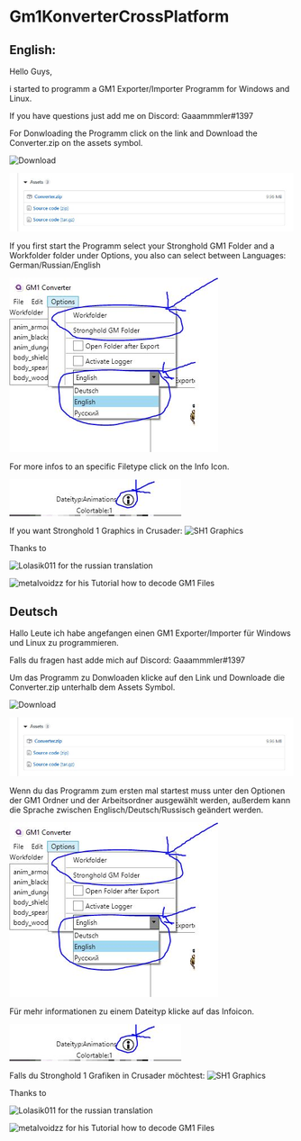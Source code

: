# Gm1KonverterCrossPlatform

English:
---------
Hello Guys,

i started to programm a GM1 Exporter/Importer Programm for Windows and Linux.

If you have questions just add me on Discord: Gaaammmler#1397

For Donwloading the Programm click on the link and Download the Converter.zip on the assets symbol.

![Download](https://github.com/Gaaammmler/Gm1KonverterCrossPlatform/releases)

![img2](https://github.com/Gaaammmler/Gm1KonverterCrossPlatform/blob/master/GMConverterImages/img2.JPG)


If you first start the Programm select your Stronghold GM1 Folder and a Workfolder folder under Options, you also can select between Languages: German/Russian/English

![img1](https://github.com/Gaaammmler/Gm1KonverterCrossPlatform/blob/master/GMConverterImages/img1.JPG)

For more infos to an specific Filetype click on the Info Icon.

![img3](https://github.com/Gaaammmler/Gm1KonverterCrossPlatform/blob/master/GMConverterImages/img3.JPG)

If you want Stronghold 1 Graphics in Crusader:
![SH1 Graphics](https://github.com/Gaaammmler/Stronghold-Crusader-Sh1-Graphics)

Thanks to

![Lolasik011](https://github.com/Lolasik011) for the russian translation

![metalvoidzz](https://github.com/metalvoidzz) for his Tutorial how to decode GM1 Files

Deutsch
---------

Hallo Leute ich habe angefangen einen GM1 Exporter/Importer für Windows und Linux zu programmieren.

Falls du fragen hast adde mich auf Discord: Gaaammmler#1397

Um das Programm zu Donwloaden klicke auf den Link und Downloade die Converter.zip unterhalb dem Assets Symbol.

![Download](https://github.com/Gaaammmler/Gm1KonverterCrossPlatform/releases)

![img2](https://github.com/Gaaammmler/Gm1KonverterCrossPlatform/blob/master/GMConverterImages/img2.JPG)

Wenn du das Programm zum ersten mal startest muss unter den Optionen der GM1 Ordner und der Arbeitsordner ausgewählt werden, außerdem kann die Sprache zwischen Englisch/Deutsch/Russisch geändert werden.

![img1](https://github.com/Gaaammmler/Gm1KonverterCrossPlatform/blob/master/GMConverterImages/img1.JPG)

Für mehr informationen zu einem Dateityp klicke auf das Infoicon.

![img3](https://github.com/Gaaammmler/Gm1KonverterCrossPlatform/blob/master/GMConverterImages/img3.JPG)


Falls du Stronghold 1 Grafiken in Crusader möchtest:
![SH1 Graphics](https://github.com/Gaaammmler/Stronghold-Crusader-Sh1-Graphics)

Thanks to

![Lolasik011](https://github.com/Lolasik011) for the russian translation

![metalvoidzz](https://github.com/metalvoidzz) for his Tutorial how to decode GM1 Files
